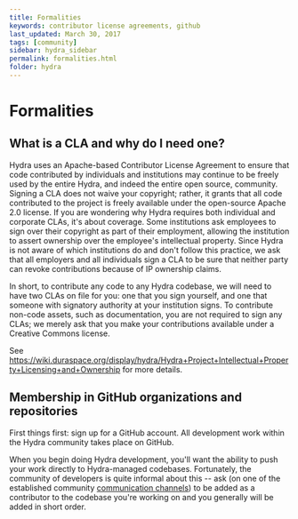 ```yaml
---
title: Formalities
keywords: contributor license agreements, github
last_updated: March 30, 2017
tags: [community]
sidebar: hydra_sidebar
permalink: formalities.html
folder: hydra
---
```

# Formalities

## What is a CLA and why do I need one?

Hydra uses an Apache-based Contributor License Agreement to ensure that code contributed by individuals and institutions may continue to be freely used by the entire Hydra, and indeed the entire open source, community. Signing a CLA does not waive your copyright; rather, it grants that all code contributed to the project is freely available under the open-source Apache 2.0 license. If you are wondering why Hydra requires both individual and corporate CLAs, it's about coverage. Some institutions ask employees to sign over their copyright as part of their employment, allowing the institution to assert ownership over the employee's intellectual property. Since Hydra is not aware of which institutions do and don't follow this practice, we ask that all employers and all individuals sign a CLA to be sure that neither party can revoke contributions because of IP ownership claims.

In short, to contribute any code to any Hydra codebase, we will need to have two CLAs on file for you: one that you sign yourself, and one that someone with signatory authority at your institution signs. To contribute non-code assets, such as documentation, you are not required to sign any CLAs; we merely ask that you make your contributions available under a Creative Commons license.

See https://wiki.duraspace.org/display/hydra/Hydra+Project+Intellectual+Property+Licensing+and+Ownership for more details.

## Membership in GitHub organizations and repositories

First things first: sign up for a GitHub account. All development work within the Hydra community takes place on GitHub.

When you begin doing Hydra development, you'll want the ability to push your work directly to Hydra-managed codebases. Fortunately, the community of developers is quite informal about this -- ask (on one of the established community [communication channels](communication.md)) to be added as a contributor to the codebase you're working on and you generally will be added in short order.
